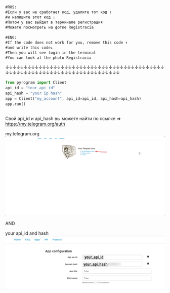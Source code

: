 ##  
    #RUS:
    #Если у вас не сработает код, удалите тот код ↑
    #и напишите этот код ↓
    #Потом у вас выйдет в терминале регистрация
    #Можете посмотреть на фотке Registracia

    #ENG:
    #If the code does not work for you, remove this code ↑
    #and write this code↓
    #Then you will see login in the terminal
    #You can look at the photo Registracia

↓↓↓↓↓↓↓↓↓↓↓↓↓↓↓↓↓↓↓↓↓↓↓↓↓↓↓↓↓↓↓↓↓↓↓↓↓↓↓↓↓↓↓↓↓↓↓↓↓↓↓↓↓↓↓↓↓↓↓↓↓↓↓↓↓↓↓↓↓↓↓↓↓↓

```python
from pyrogram import Client
api_id = "tour_api_id"
api_hash = "your ip hash"
app = Client("my_account", api_id=api_id, api_hash=api_hash)
app.run()
```

##
   Свой api_id и api_hash вы можете найти по ссылке  => https://my.telegram.org/auth
   
my.telegram.org
![foto](mytelegram.org.png)

AND

your api_id and hash
![foto](your_api_hash_and_id.png)